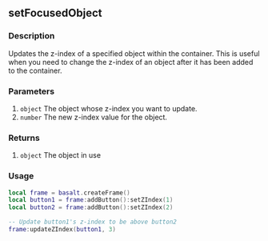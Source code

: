 ## setFocusedObject

### Description

Updates the z-index of a specified object within the container. This is useful when you need to change the z-index of an object after it has been added to the container.

### Parameters

1. `object` The object whose z-index you want to update.
2. `number` The new z-index value for the object.

### Returns

1. `object` The object in use

### Usage

```lua
local frame = basalt.createFrame()
local button1 = frame:addButton():setZIndex(1)
local button2 = frame:addButton():setZIndex(2)

-- Update button1's z-index to be above button2
frame:updateZIndex(button1, 3)
```
